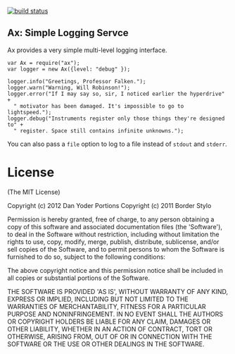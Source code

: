 [![build status](https://secure.travis-ci.org/spire-io/ax.png)](http://travis-ci.org/spire-io/ax)
## Ax: Simple Logging Servce

Ax provides a very simple multi-level logging interface.

    var Ax = require("ax");
    var logger = new Ax({level: "debug" });

    logger.info("Greetings, Professor Falken.");
    logger.warn("Warning, Will Robinson!");
    logger.error("If I may say so, sir, I noticed earlier the hyperdrive" +
      " motivator has been damaged. It's impossible to go to lightspeed.");
    logger.debug("Instruments register only those things they're designed to" +
      " register. Space still contains infinite unknowns.");

You can also pass a `file` option to log to a file instead of `stdout` and `stderr`.

# License

(The MIT License)

Copyright (c) 2012 Dan Yoder
Portions Copyright (c) 2011 Border Stylo

Permission is hereby granted, free of charge, to any person obtaining a copy
of this software and associated documentation files (the 'Software'), to deal
in the Software without restriction, including without limitation the rights
to use, copy, modify, merge, publish, distribute, sublicense, and/or sell
copies of the Software, and to permit persons to whom the Software is
furnished to do so, subject to the following conditions:

The above copyright notice and this permission notice shall be included in all
copies or substantial portions of the Software.

THE SOFTWARE IS PROVIDED 'AS IS', WITHOUT WARRANTY OF ANY KIND, EXPRESS OR
IMPLIED, INCLUDING BUT NOT LIMITED TO THE WARRANTIES OF MERCHANTABILITY,
FITNESS FOR A PARTICULAR PURPOSE AND NONINFRINGEMENT. IN NO EVENT SHALL THE
AUTHORS OR COPYRIGHT HOLDERS BE LIABLE FOR ANY CLAIM, DAMAGES OR OTHER
LIABILITY, WHETHER IN AN ACTION OF CONTRACT, TORT OR OTHERWISE, ARISING FROM,
OUT OF OR IN CONNECTION WITH THE SOFTWARE OR THE USE OR OTHER DEALINGS IN THE
SOFTWARE.
